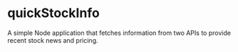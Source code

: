 # quickStockInfo
A simple Node application that fetches information from two APIs to provide recent stock news and pricing.
